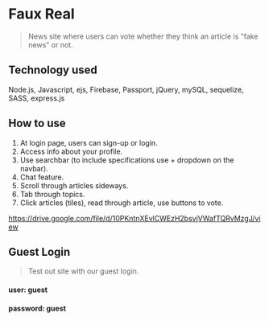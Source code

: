 # Faux Real
> News site where users can vote whether they think an article is "fake news" or not.

## Technology used
Node.js, Javascript, ejs, Firebase, Passport, jQuery, mySQL, sequelize, SASS, express.js

## How to use
1. At login page, users can sign-up or login.
2. Access info about your profile.
3. Use searchbar (to include specifications use + dropdown on the navbar).
4. Chat feature.
5. Scroll through articles sideways.
6. Tab through topics.
7. Click articles (tiles), read through article, use buttons to vote.

https://drive.google.com/file/d/10PKntnXEvlCWEzH2bsvjVWafTQRvMzgJ/view

## Guest Login
> Test out site with our guest login.
#### user: guest
#### password: guest
